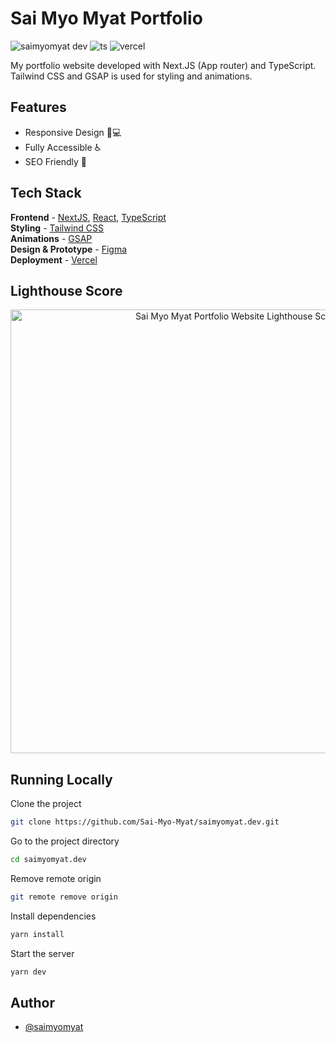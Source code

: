 # Sai Myo Myat Portfolio

![saimyomyat dev](https://github.com/user-attachments/assets/8e6a53dd-8330-4ec9-b555-00d28aaf336b)
![ts](https://badgen.net/badge/Built%20With/TypeScript/blue) ![vercel](https://badgen.net/badge/Deploy%20With/Vercel/black)

My portfolio website developed with Next.JS (App router) and TypeScript. Tailwind CSS and GSAP is used for styling and animations.

## Features

- Responsive Design 📱💻
- Fully Accessible ♿️
- SEO Friendly 🔎

## Tech Stack

**Frontend** - [NextJS](https://nextjs.org/), [React](https://reactjs.org/), [TypeScript](https://www.typescriptlang.org/)  
**Styling** - [Tailwind CSS](https://tailwindcss.com/)  
**Animations** - [GSAP](https://greensock.com/)  
**Design & Prototype** - [Figma](https://figma.com/)  
**Deployment** - [Vercel](https://vercel.com/)

 ## Lighthouse Score

<p align="center">
  <a href="https://pagespeed.web.dev/analysis/https-saimyomyat-dev/8e08bqi1ze?form_factor=desktop">
    <img width="710" alt="Sai Myo Myat Portfolio Website Lighthouse Score" src="https://github.com/user-attachments/assets/eaad449f-5820-4235-acdd-e0942785e4d8">
  <a>
</p>

## Running Locally

Clone the project

```bash
git clone https://github.com/Sai-Myo-Myat/saimyomyat.dev.git
```

Go to the project directory

```bash
cd saimyomyat.dev
```

Remove remote origin

```bash
git remote remove origin
```

Install dependencies

```bash
yarn install
```

Start the server

```bash
yarn dev
```

## Author

- [@saimyomyat](https://saimyomyat.dev)
